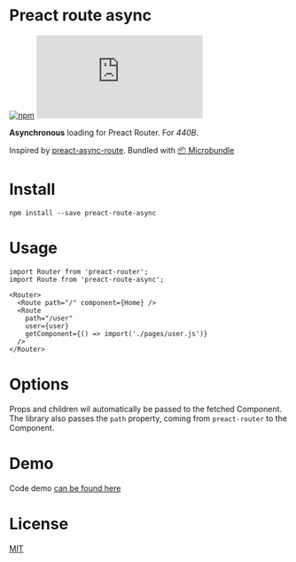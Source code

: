 # Preact route async

[![npm](https://img.shields.io/npm/v/preact-route-async.svg)](http://npm.im/preact-route-async)
[![gzip size](http://img.badgesize.io/https://unpkg.com/preact-route-async/dist/preact-route-async.js?compression=gzip)](https://unpkg.com/preact-route-async/dist/preact-route-async.js)

**Asynchronous** loading for Preact Router. For _440B_.

Inspired by [preact-async-route](https://github.com/prateekbh/preact-async-route). Bundled with [📦 Microbundle](https://github.com/developit/microbundle)

# Install

```
npm install --save preact-route-async
```

# Usage

```
import Router from 'preact-router';
import Route from 'preact-route-async';

<Router>
  <Route path="/" component={Home} />
  <Route
    path="/user"
    user={user}
    getComponent={() => import('./pages/user.js')}
  />
</Router>
```

# Options

Props and children wil automatically be passed to the fetched Component.
The library also passes the `path` property, coming from `preact-router` to the Component.

# Demo

Code demo [can be found here](https://codesandbox.io/s/k20z33l3w7)

# License

[MIT](https://oss.ninja/mit/mjanssen/)
